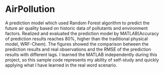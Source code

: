 # AirPollution
A prediction model which used Random Forest algorithm to predict the future air quality based on historic data of pollutants and environment factors. Realized and evaluated the prediction model by MATLAB(Accuracy of prediction results reaches 80%, higher than the traditional physical model, WRF-Chem). The figures showed the comparison between the prediction results and real observations and the RMSE of the prediction results with different lags. I learned the MATLAB independently during this project, so this sample code represents my ability of self-study and quickly applying what I have learned in the real word scenario.

